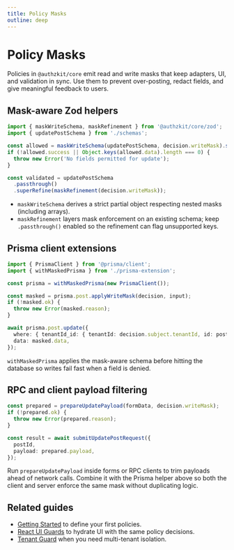 ```yaml
---
title: Policy Masks
outline: deep
---
```


# Policy Masks

Policies in `@authzkit/core` emit read and write masks that keep adapters, UI, and validation in sync. Use them to prevent over-posting, redact fields, and give meaningful feedback to users.

## Mask-aware Zod helpers

```ts
import { maskWriteSchema, maskRefinement } from '@authzkit/core/zod';
import { updatePostSchema } from './schemas';

const allowed = maskWriteSchema(updatePostSchema, decision.writeMask).safeParse(input);
if (!allowed.success || Object.keys(allowed.data).length === 0) {
  throw new Error('No fields permitted for update');
}

const validated = updatePostSchema
  .passthrough()
  .superRefine(maskRefinement(decision.writeMask));
```

- `maskWriteSchema` derives a strict partial object respecting nested masks (including arrays).
- `maskRefinement` layers mask enforcement on an existing schema; keep `.passthrough()` enabled so the refinement can flag unsupported keys.

## Prisma client extensions

```ts
import { PrismaClient } from '@prisma/client';
import { withMaskedPrisma } from './prisma-extension';

const prisma = withMaskedPrisma(new PrismaClient());

const masked = prisma.post.applyWriteMask(decision, input);
if (!masked.ok) {
  throw new Error(masked.reason);
}

await prisma.post.update({
  where: { tenantId_id: { tenantId: decision.subject.tenantId, id: post.id } },
  data: masked.data,
});
```

`withMaskedPrisma` applies the mask-aware schema before hitting the database so writes fail fast when a field is denied.

## RPC and client payload filtering

```ts
const prepared = prepareUpdatePayload(formData, decision.writeMask);
if (!prepared.ok) {
  throw new Error(prepared.reason);
}

const result = await submitUpdatePostRequest({
  postId,
  payload: prepared.payload,
});
```

Run `prepareUpdatePayload` inside forms or RPC clients to trim payloads ahead of network calls. Combine it with the Prisma helper above so both the client and server enforce the same mask without duplicating logic.

## Related guides

- [Getting Started](./getting-started) to define your first policies.
- [React UI Guards](./react-ui) to hydrate UI with the same policy decisions.
- [Tenant Guard](./tenant-guard) when you need multi-tenant isolation.

